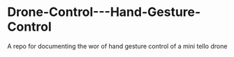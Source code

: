 # Drone-Control---Hand-Gesture-Control
A repo for documenting the wor of hand gesture control of a mini tello drone
